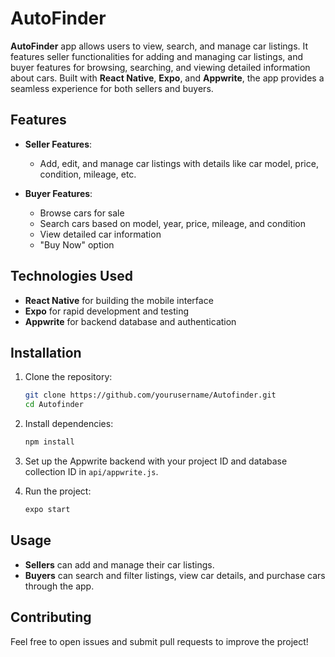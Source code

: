 
# AutoFinder

**AutoFinder** app allows users to view, search, and manage car listings. It features seller functionalities for adding and managing car listings, and buyer features for browsing, searching, and viewing detailed information about cars. Built with **React Native**, **Expo**, and **Appwrite**, the app provides a seamless experience for both sellers and buyers.

## Features

- **Seller Features**:
  - Add, edit, and manage car listings with details like car model, price, condition, mileage, etc.
  
- **Buyer Features**:
  - Browse cars for sale
  - Search cars based on model, year, price, mileage, and condition
  - View detailed car information
  - "Buy Now" option


## Technologies Used

- **React Native** for building the mobile interface
- **Expo** for rapid development and testing
- **Appwrite** for backend database and authentication

## Installation

1. Clone the repository:
   ```bash
   git clone https://github.com/yourusername/Autofinder.git
   cd Autofinder
   ```

2. Install dependencies:
   ```bash
   npm install
   ```

3. Set up the Appwrite backend with your project ID and database collection ID in `api/appwrite.js`.

4. Run the project:
   ```bash
   expo start
   ```

## Usage

- **Sellers** can add and manage their car listings.
- **Buyers** can search and filter listings, view car details, and purchase cars through the app.

## Contributing

Feel free to open issues and submit pull requests to improve the project!
